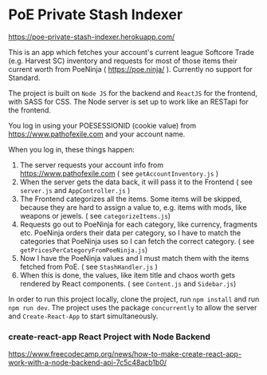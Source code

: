 # PoE Private Stash Indexer
https://poe-private-stash-indexer.herokuapp.com/

This is an app which fetches your account's current league Softcore Trade (e.g. Harvest SC) inventory and requests for most of those items their current worth from PoeNinja ( https://poe.ninja/ ). Currently no support for Standard.

The project is built on `Node JS` for the backend and `ReactJS` for the frontend, with SASS for CSS.
The Node server is set up to work like an RESTapi for the frontend. 

You log in using your POESESSIONID (cookie value) from https://www.pathofexile.com and your account name. 

When you log in, these things happen:
1) The server requests your account info from https://www.pathofexile.com ( see `getAccountInventory.js` )
2) When the server gets the data back, it will pass it to the Frontend ( see `server.js` and `AppController.js` )
3) The Frontend categorizes all the items. Some items will be skipped, because they are hard to assign a value to, e.g. items with mods, like weapons or jewels. ( see `categorizeItems.js`)
4) Requests go out to PoeNinja for each category, like currency, fragments etc. PoeNinja orders their data per category, so I have to match the categories that PoeNinja uses so I can fetch the correct category. ( see `getPricesPerCategoryFromPoeNinja.js`)
5) Now I have the PoeNinja values and I must match them with the items fetched from PoE. ( see `StashHandler.js` )
6) When this is done, the values, like item title and chaos worth gets rendered by React components. ( see `Content.js` and `Sidebar.js`)

In order to run this project locally, clone the project, run `npm install` and run `npm run dev`. The project uses the package `concurrently` to allow the server and `Create-React-App` to start simultaneously.

### create-react-app React Project with Node Backend
https://www.freecodecamp.org/news/how-to-make-create-react-app-work-with-a-node-backend-api-7c5c48acb1b0/
